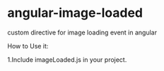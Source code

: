 # angular-image-loaded
custom directive for image loading event in angular

How to Use it:

1.Include imageLoaded.js in your project.

<script src="imageLoaded.js" type="text/javascript"/>

2.Include the directive to your angular module

var app = angular.module('sampleApp', ['imageLoaded']);

3.Create a function contentLoaded which will be called when image is loaded.

function contentLoaded(e){
// add your stuff here
//e.g.
alert('image is loaded');
}

4. Add the attribute image-loaded to the images which will be loaded
<img ng-src="url of image" image-loaded>






